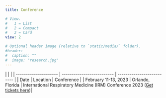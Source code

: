 ```yaml
---
title: Conference

# View.
#   1 = List
#   2 = Compact
#   3 = Card
view: 2

# Optional header image (relative to `static/media/` folder).
#header:
#  caption: ""
#  image: "research.jpg"
---
```


|  |  |
| --------------------- | -------------------------- | -------------------------- |
| Date | Location | Conference |
| February 11-13, 2023 | Orlando, Florida | International Respiratory Medicine (IRM) Conference 2023 (<a href="https://www.eventbrite.com/e/international-respiratory-medicine-conference-2023-tickets-410074733567">Get tickets here</a>)|
